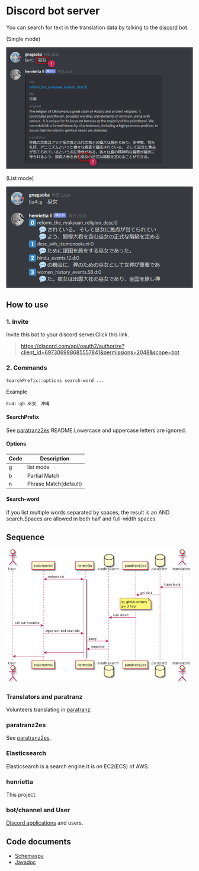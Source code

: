 # Discord bot server

 You can search for text in the translation data by talking to the [discord](https://discord.com/) bot.
 
(Single mode)

  ![img2](Resource/README.img2.png)
  
(List mode)

  ![img3](Resource/README.img3.png)

## How to use

### 1. Invite

Invite this bot to your discord server.Click this link.

> https://discord.com/api/oauth2/authorize?client_id=697306988685557841&permissions=2048&scope=bot

### 2. Commands

```
SearchPrefix::options search-word ...
```
Example

```
Eu4::gb 巫女　沖縄
```

#### SearchPrefix

See [paratranz2es](https://github.com/matanki-saito/paratranz2es) README.Lowercase and uppercase letters are ignored. 

#### Options

| Code | Description |
| ---- | ---- |
| g | list mode |
| b | Partial Match |
| n | Phrase Match(default) |

#### Search-word

If you list multiple words separated by spaces, the result is an AND search.Spaces are allowed in both half and full-width spaces.

## Sequence
 
 ![img1](Resource/README.img1.png)

### Translators and paratranz

Volunteers translating in [paratranz](https://paratranz.cn/projects).

### paratranz2es

See [paratranz2es](https://github.com/matanki-saito/paratranz2es).

### Elasticsearch

Elasticsearch is a search engine.It is on EC2(ECS) of AWS.

### henrietta

This project.


### bot/channel and User

[Discord applications](https://discord.com/developers/applications) and users.

## Code documents

 - [Schemaspy](https://matanki-saito.github.io/discordbot/schemadoc/)
 - [Javadoc](https://matanki-saito.github.io/discordbot/javadoc/)
